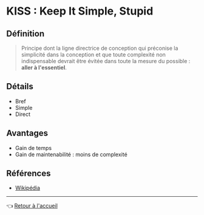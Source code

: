 # KISS : Keep It Simple, Stupid

## Définition

> Principe dont la ligne directrice de conception qui préconise la simplicité dans la conception et que toute complexité non indispensable devrait être évitée dans toute la mesure du possible : **aller à l'essentiel**.

## Détails

* Bref
* Simple
* Direct

## Avantages

* Gain de temps
* Gain de maintenabilité : moins de complexité

## Références

* [Wikipédia](https://fr.wikipedia.org/wiki/Principe_KISS)

---
:point_left: [Retour à l'accueil](README.md)
